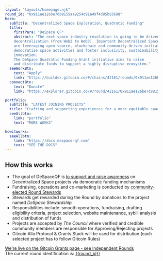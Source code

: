 ```yaml
---
layout: "layouts/homepage.njk"
round_id: "0x911ae126be7d88155aa9254c91a49f4d85b83688"
hero:
  subTitle: "Decentralized Space Exploration, Quadratic Funding"
  title:
    firstPara: "DeSpace QF"
    abstract: "The next space industry revolution is going to be driven by
    decentralization (from Web2 to Web3). Important Decentralized Space projects
    are leveraging open source, blockchain and community-driven initiatives to
    democratize space activities and foster inclusivity, sustainability and
    innovation. 
    The DeSpace Quadratic Funding Grant initiative aims to raise
    and distribute funds to support a highly disruptive ecosystem."
  seeWorkBtn:
    text: "Apply"
    link: "https://builder.gitcoin.co/#/chains/42161/rounds/0x911ae126be7d88155aa9254c91a49f4d85b83688"
  connectBtn: 
    text: "Donate"
    link: "https://explorer.gitcoin.co/#/round/42161/0x911ae126be7d88155aa9254c91a49f4d85b83688"

portfolio:
  subTitle: "LATEST JOINING PROJECTS"
  title: "Crafting and supporting experiences for a more equitable space exploration."
  seeAllbtn:
    link: "portfolio"
    text: "MORE WORKS"

howitworks:
  seeAllbtn:
    link: "https://docs.despace-qf.com"
    text: "SEE THE DOCS"
---
```


<div class="row">
  <div class="col-12">
    <h2>How this works</h2>
    <ul>
        <li>The goal of DeSpaceQF is <u>to support and raise awareness</u> on
        Decentralized Space projects via democratic funding mechanisms</li>
        <li> Fundraising, operations and co-marketing is conducted by
        <u>community-elected Round Stewards</u></li>
        <li>Stewards get rewarded during the Round by donations to the project named
        <i>DeSpace Stewardship</i></li>
        <li>Responsibilities include: smooth operations, fundraising, drafting
        eligibility criteria, project selection, website maintenance, sybill analysis
        and distribution of funds</li>
        <li>Projects are accepted by <i>The Council</i> where verified and credible
        community members are responsible for Approving/Rejecting projects</li>
        <li>Gitcoin Allo Protocol & Grants Stack will be used for distribution (each
        selected project has to follow Gitcoin Rules)</li>
    </ul>
    <a href="https://grants.gitcoin.co/#gg19-rounds">We're live on the Gitcoin Grants page - see Independent Rounds</a>
    <br/>The current round identification is: <a href="{{hero.connectBtn.link}}">{{round_id}}</a>
  </div>
</div>
